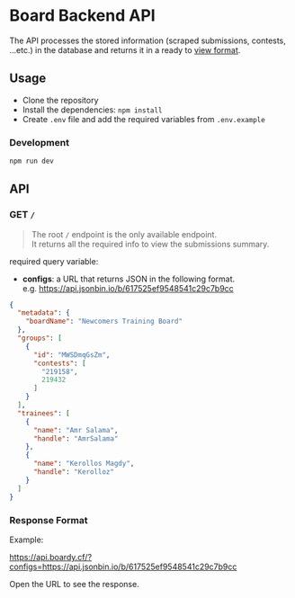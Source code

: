 # Board Backend API

The API processes the stored information (scraped submissions, contests, ...etc.) in the database and returns it in a ready to [view format](#response-format).

## Usage

- Clone the repository
- Install the dependencies:  `npm install`
- Create `.env` file and add the required variables from `.env.example`

### Development

```bash
npm run dev
```

## API

### GET `/`

> The root `/` endpoint is the only available endpoint.  
> It returns all the required info to view the submissions summary.

required query variable:

- **configs**: a URL that returns JSON in the following format.  
e.g. <https://api.jsonbin.io/b/617525ef9548541c29c7b9cc>

```json
{
  "metadata": {
    "boardName": "Newcomers Training Board"
  },
  "groups": [
    {
      "id": "MWSDmqGsZm",
      "contests": [
        "219158",
        219432
      ]
    }
  ],
  "trainees": [
    {
      "name": "Amr Salama",
      "handle": "AmrSalama"
    },
    {
      "name": "Kerollos Magdy",
      "handle": "Kerolloz"
    }
  ]
}
```

### Response Format

Example:

<https://api.boardy.cf/?configs=https://api.jsonbin.io/b/617525ef9548541c29c7b9cc>

Open the URL to see the response.
